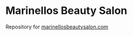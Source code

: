 # Marinellos Beauty Salon

Repository for [marinellosbeautysalon.com](https://marinellosbeautysalon.com/)
